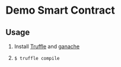 # Demo Smart Contract

## Usage
1. Install [Truffle](https://www.trufflesuite.com/truffle) and [ganache](https://www.trufflesuite.com/ganache)

2. ```$ truffle compile```
